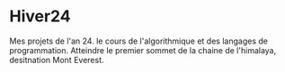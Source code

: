 # Hiver24
Mes projets de l'an 24.
le cours de l'algorithmique et des langages de programmation.
Atteindre le premier sommet de la chaine de l'himalaya, desitnation Mont Everest.
